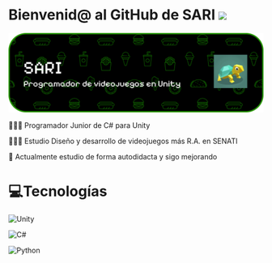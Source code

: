 # Bienvenid@ al GitHub de SARI <img src="https://media.giphy.com/media/v1.Y2lkPTc5MGI3NjExMmV2NWU3aDg2cGVtdW5qeWhjbGRzNDNhcHQweDNpMTV3bmdkcDJ3OSZlcD12MV9zdGlja2Vyc19zZWFyY2gmY3Q9cw/P5l28kbIfcuNpZZNN1/giphy.gif" width="60"/>

![Baner de SARIxM9](github-header-banner.png)

👩🏻‍💻 Programador Junior de C# para Unity

👨🏻‍🎓 Estudio Diseño y desarrollo de videojuegos más R.A. en SENATI

💭 Actualmente estudio de forma autodidacta y sigo mejorando

# 💻Tecnologías

![Unity](https://img.shields.io/badge/unity-%23000000.svg?style=for-the-badge&logo=unity&logoColor=white)

![C#](https://img.shields.io/badge/c%23-%23239120.svg?style=for-the-badge&logo=csharp&logoColor=white)

![Python](https://img.shields.io/badge/python-3670A0?style=for-the-badge&logo=python&logoColor=ffdd54)



